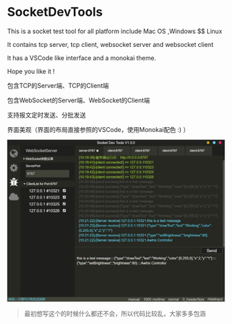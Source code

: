 # SocketDevTools
This is a socket test tool for all platform include Mac OS ,Windows $$ Linux

It contains tcp server, tcp client, websocket server and websocket client

It has a VSCode like interface and a monokai theme.

Hope you like it !

包含TCP的Server端、TCP的Client端

包含WebSocket的Server端、WebSocket的Client端

支持报文定时发送、分批发送

界面美观（界面的布局直接参照的VSCode，使用Monokai配色 :) ）

![Preview](https://github.com/gadore/SocketDevTools/blob/master/preview.jpg?raw=true)

> 最初想写这个的时候什么都还不会，所以代码比较乱，大家多多包涵
